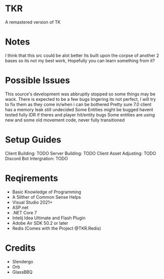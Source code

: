 # TKR
A remastered version of TK

# Notes
I think that this src could be alot better
Its built upon the corpse of another 2 bases so its not my best work, Hopefully you can learn something from it?

# Possible Issues
This source's development was abbruptly stopped so some things may be wack.
There is expected to be a few bugs lingering its not perfect, I will try to fix them as they come in/when i can be bothered
Pretty sure 7.0 client has a memory leak still undecided
Some Entities might be bugged havent tested fully
IDR if theres and player hit/entity bugs
Some entities are using new and some old movement code, never fully transitioned

# Setup Guides
Client Building: TODO
Server Building: TODO
Client Asset Adjusting: TODO
Discord Bot Intergration: TODO

# Reqirements
- Basic Knowledge of Programming
- A Slither of Common Sense Helps
- Visual Studio 2021+
- ASP.net
- .NET Core 7
- Intelij Idea Ultimate and Flash Plugin
- Adobe Air SDK 50.2 or later
- Redis (Comes with the Project @TKR.Redis)

# Credits
- Slendergo
- Orb
- GlassBBQ
